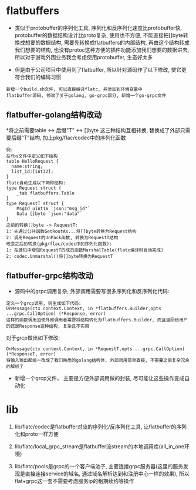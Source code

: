 
# flatbuffers

* 类似于protobuffer的序列化工具, 序列化和反序列化速度比protobuffer快, protobuffer的数据结构设计比proto复杂, 使用也不方便, 不能直接把[]byte转换成想要的数据结构, 需要先转换成flatbuffers的内部结构, 再由这个结构转成我们想要的结构, 也没有protoc这种方便的插件功能添加我们想要的数据进去, 所以对于游戏外围业务我会考虑使用protobuffer, 生态好太多

* 但是由于公司项目中使用到了flatbuffer, 所以针对源码作了以下修改, 使它更符合我们的编码习惯
```
新增一个build.sh文件, 可以直接编译flatc, 并添加到环境变量中
flatbuffer源码, 修改了关于golang, go-grpc部分, 新增一个go-grpc文件
```

## flatbuffer-golang结构改动
*将之前需要table <-> 后缀"T" <-> []byte 这三种结构互相转换, 替换成了外部只需要后缀"T"结构, 加上pkg/flac/codec中的序列化函数
```
例:
在fbs文件中定义如下结构
table HelloRequest {
  name:string;
  list_id:[int32];
}
flatc自动生成以下两种结构:
type Request struct {
	_tab flatbuffers.Table
}
type RequestT struct {
	MsgId uint16 `json:"msg_id"`
	Data []byte `json:"data"`
}
之前的转换[]byte -> RequestT:
1: 先通过公共函数GetRootAs...将[]byte转换为Request结构
2: 调用Request的UnPack函数, 转换为RequestT结构
改变之后的转换(pkg/flac/codec中的序列化函数):
1: 在源码中增加RequestT的成员函数MarshalTable(flatc编译时自动完成)
2: codec.Unmarshal()将[]byte转换为RequestT

```
## flatbuffer-grpc结构改动
* 源码中的grpc调用复杂, 外部调用需要写很多序列化和反序列化代码:
```
定义一个grcp调用, 则生成如下代码:
OnMessage(ctx context.Context, in *flatbuffers.Builder,opts ...grpc.CallOption) (*Response, error)
这样的函数调用迫使外部调用者需要将结构转化为flatbuffers.Builder, 而且返回给用户的还是Response这种结构, 复杂且不实用
```
对于grcp做出如下修改:
```
OnMessage(ctx context.Context, in *RequestT,opts ...grpc.CallOption) (*ResponseT, error)
将输入输出都统一改成了我们熟悉的golang结构体, 外部调用简单直接, 不需要之前复杂冗余的解析了
```
* 新增一个grcp文件， 主要是方便外部调用做的封装, 尽可能让这些操作变成自动化

# lib

1. lib/flatc/codec是flatbuffer对应的序列化/反序列化工具, 让flatbuffer的序列化和proto一样方便

2. lib/flatc/local_grpc_stream是flatbuffer流stream的本地调用库(all_in_one环境)

3. lib/flatc/pools是grpc的一个客户端池子, 主要连接grpc服务器(这里的服务发现是直接连接service的域名, 通过域名解析达到和注册中心一样的效果), 所以flat+grpc这一套不需要考虑服务ip的租期续约等操作

